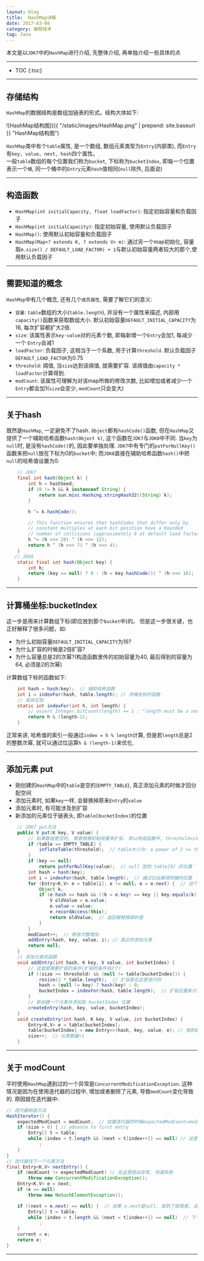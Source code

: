 ```yaml
---
layout: blog
title:  HashMap详解
date: 2017-03-08
category: 编程技术
tag: Java
---
```

本文是以`JDK7`中的`HashMap`进行介绍, 先整体介绍, 再单独介绍一些具体的点




*****

* TOC
{:toc}

*****

## 存储结构
`HashMap`的数据结构是数组加链表的形式。结构大体如下:

![HashMap结构图]({{ "/static/images/HashMap.png"  | prepend: site.baseurl }} "HashMap结构图")

`HashMap`类中有个`table`属性, 是一个数组, 数组元素类型为`Entry`(内部类), 而`Entry`有`key, value, next, hash`四个属性。  
一般`table`数组的每个位置我们称为`bucket`, 下标称为`bucketIndex`, 即每一个位置表示一个`桶`, 同一个桶中的`Entry`元素`hash`值相同(`null`除外, 后面说)

******

## 构造函数

* `HashMap(int initialCapacity, float loadFactor)`: 指定初始容量和负载因子
* `HashMap(int initialCapacity)`: 指定初始容量, 使用默认负载因子
* `HashMap()`: 使用默认初始容量和负载因子
* `HashMap(Map<? extends K, ? extends V> m)`: 通过另一个map初始化, 容量取`m.size() / DEFAULT_LOAD_FACTOR) + 1`与默认初始容量两者较大的那个,使用默认负载因子

******

## 需要知道的概念
`HashMap`中有几个概念, 还有几个`成员属性`, 需要了解它们的意义:

* `容量`: `table`数组的大小(`table.length`), 并没有一个属性来描述, 内部用`capacity()`函数来获取数组大小. 默认初始容量`DEFAULT_INITIAL_CAPACITY`为16, 每次扩容都扩大2倍.
* `size`: 该属性表示`key-value`对的元素个数, 即每新增一个`Entry`会加1, 每减少一个 `Entry`会减1
* `loadFactor`: 负载因子, 这相当于一个系数, 用于计算`threshold`. 默认负载因子`DEFAULT_LOAD_FACTOR`为0.75
* `threshold`: 阈值, 当`size`达到该阈值, 就需要扩容. 该阈值由`capacity * loadFactor`计算得到.
* `modCount`: 该属性可理解为对该map所做的修改次数, 比如增加或者减少一个`Entry`都会加1(`size`会变少, `modCount`只会变大)

******

## 关于hash
既然是`HashMap`, 一定避免不了hash. `Object`都有`hashCode()`函数, 但在`HashMap`又提供了一个辅助哈希函数`hash(Object k)`, 这个函数在`JDK7`与`JDK8`中不同. 当`key`为`null`时, 是没有`hashCode()`的, 因此要单独处理. `JDK7`中有专门的`putForNullKey()`函数来把`null`放在下标为0的`bucket`中; 而`JDK8`直接在辅助哈希函数`hash()`中把`null`的哈希值设置为0.

~~~java
    // JDK7
    final int hash(Object k) {
        int h = hashSeed;
        if (0 != h && k instanceof String) {
            return sun.misc.Hashing.stringHash32((String) k);
        }

        h ^= k.hashCode();

        // This function ensures that hashCodes that differ only by
        // constant multiples at each bit position have a bounded
        // number of collisions (approximately 8 at default load factor).
        h ^= (h >>> 20) ^ (h >>> 12);
        return h ^ (h >>> 7) ^ (h >>> 4);
    }
   // JDK8
    static final int hash(Object key) {
        int h;
        return (key == null) ? 0 : (h = key.hashCode()) ^ (h >>> 16);
    }
~~~

*****

## 计算桶坐标:bucketIndex
这一步是用来计算数组下标(即应放到那个`bucket`中)的。 但是这一步很关键，也正好解释了很多问题，如:

* 为什么初始容量`DEFAULT_INITIAL_CAPACITY`为16?
* 为什么扩容的时候是2倍扩容?
* 为什么容量总是2的次幂?(构造函数里传的初始容量为40, 最后得到的容量为64, 必须是2的次幂)

计算数组下标的函数如下:

~~~java
    int hash = hash(key);  // 辅助哈希函数
    int i = indexFor(hash, table.length); // 求桶坐标的函数
    // 具体实现
    static int indexFor(int h, int length) {
        // assert Integer.bitCount(length) == 1 : "length must be a non-zero power of 2";
        return h & (length-1);
    }
~~~

正常来讲, 哈希值的索引一般通过`index = h % length`计算, 但是若`length`总是2的整数次幂, 就可以通过位运算`h & (length-1)`来优化.

******

## 添加元素 put

* 刚创建的`HashMap`中的`table`是空的(`EMPTY_TABLE`), 真正添加元素的时候才回分配空间
* 添加元素时, 如果`key`一样, 会替换掉原来`Entry`的`value`
* 添加元素时, 有可能涉及到扩容
* 新添加的元素位于链表头, 即`table[bucketIndex]`的位置

~~~java
    // JDK7 put方法
    public V put(K key, V value) {
        // 如果数组是空的, 需要根据初始容量来扩张. 默认构造函数中, threshold=initialCapacity
        if (table == EMPTY_TABLE) {
            inflateTable(threshold);  // table大小为: a power of 2 >= threshold
        }
        if (key == null)
            return putForNullKey(value);  // null 放到 table[0] 的位置
        int hash = hash(key);
        int i = indexFor(hash, table.length);  // 通过位运算得到桶的位置
        for (Entry<K,V> e = table[i]; e != null; e = e.next) {  // 这个循环里, 处理该key已经存在的情况
            Object k;
            if (e.hash == hash && ((k = e.key) == key || key.equals(k))) {
                V oldValue = e.value;
                e.value = value;
                e.recordAccess(this);
                return oldValue;  // 返回被替换掉的值
            }
        }
        modCount++;  // 修改次数增加
        addEntry(hash, key, value, i); // 真正的添加元素
        return null;
    }
    // 添加元素的函数
    void addEntry(int hash, K key, V value, int bucketIndex) {
        // 这就是需要扩容的条件(扩容的条件有2个)
        if ((size >= threshold) && (null != table[bucketIndex])) {
            resize(2 * table.length);  // 扩容是在这里进行的
            hash = (null != key) ? hash(key) : 0;
            bucketIndex = indexFor(hash, table.length);  // 扩容后重新计算桶的位置
        }
        // 新创建一个元素并添加到 bucketIndex 位置
        createEntry(hash, key, value, bucketIndex);
    }
    void createEntry(int hash, K key, V value, int bucketIndex) {
        Entry<K,V> e = table[bucketIndex];
        table[bucketIndex] = new Entry<>(hash, key, value, e); // 放到链表头
        size++;  // 元素数量+1
    }
~~~

******

## 关于 modCount
平时使用`HashMap`遇到过的一个异常是`ConcurrentModificationException`. 这种情况是因为在使用迭代器的过程中, 增加或者删除了元素, 导致`modCount`变化导致的. 原因就在迭代器中:

~~~java
// 迭代器构造方法
HashIterator() {
    expectedModCount = modCount;  // 创建迭代器的时候expectedModCount=modCount, 不相等的时候快速失败
    if (size > 0) { // advance to first entry
        Entry[] t = table;
        while (index < t.length && (next = t[index++]) == null) // 这里第一个有元素的桶(index为桶坐标)
            ;
    }
}
// 迭代器找下一个元素方法
final Entry<K,V> nextEntry() {
    if (modCount != expectedModCount) // 在这里抛出异常, 快速失败
        throw new ConcurrentModificationException();
    Entry<K,V> e = next;
    if (e == null)
        throw new NoSuchElementException();

    if ((next = e.next) == null) {  // 如果 e.next是null, 就到了链表尾, 此时应该找下一个桶中的元素
        Entry[] t = table;
        while (index < t.length && (next = t[index++]) == null)  // 下一个有元素的桶
            ;
    }
    current = e;
    return e;
}
~~~

******
